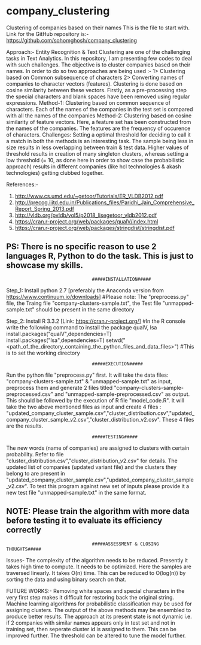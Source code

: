 # company_clustering
Clustering of companies based on their names
This is the file to start with. Link for the  GitHub repository is:- 
https://github.com/sohomghosh/company_clustering

Approach:-
Entity Recognition & Text Clustering are one of the challenging tasks in Text Analytics. In this repository, I am presenting few codes to deal with such challenges. The objective is to cluster companies based on their names. In order to do so two approaches are being used :- 1> Clustering based on Common subsequence of characters 2> Converting names of companies to character vectors (features). Clustering is done based on cosine similarity between these vectors.
Firstly, as a pre-processing step the special characters and blank spaces have been removed using regular expressions.
	Method-1:
		Clustering based on common sequence of characters. Each of the names of the companies in the test set is compared with all the names of the companies 
	Method-2:
		Clustering based on cosine similarity of feature vectors. Here, a feature set has been constructed from the names of the companies. The features are the frequency of occurence of characters.
	Challenges:
		Setting a optimal threshold for deciding to call it a match in both the methods is an interesting task. The sample being less in size results in less overlapping between train & test data.
		Higher values of threshold results in creation of many singleton clusters, whereas setting a low threshold (= 10, as done here in order to show case the probabilistic approach) results in different companies (like hcl technologies & akash technologies) getting clubbed together.

References:-
1) http://www.cs.umd.edu/~getoor/Tutorials/ER_VLDB2012.pdf
2) http://precog.iiitd.edu.in/Publications_files/Paridhi_Jain_Comprehensive_Report_Spring_2013.pdf
3) http://vldb.org/pvldb/vol5/p2018_lisegetoor_vldb2012.pdf 
4) https://cran.r-project.org/web/packages/qualV/index.html
5) https://cran.r-project.org/web/packages/stringdist/stringdist.pdf

PS: There is no specific reason to use 2 languages R, Python to do the task. This is just to showcase my skills.
------------------------------------------------------------------------------------------------------------

									#####INSTALLATION#####
Step_1: Install python 2.7 [preferably the Anaconda version from https://www.continuum.io/downloads]
#Please note: The "preprocess.py" file, the Traing file "company-clusters-sample.txt", the Test file "unmapped-sample.txt" should be present in the same directory

Step_2: Install R 3.3.2 [Link: https://cran.r-project.org/]
#In the R console write the following command to install the package qualV, lsa
install.packages("qualV",dependencies=T)
install.packages("lsa",dependencies=T)
setwd("<path_of_the_directory_containing_the_python_files_and_data_files>") #This is to set the working directory

									#####EXECUTION#####
Run the python file "preprocess.py" first. It will take the data files: "company-clusters-sample.txt" & "unmapped-sample.txt" as input, preprocess them and  generate 2 files titled "company-clusters-sample-preprocessed.csv" and "unmapped-sample-preprocessed.csv" as output.
This should be followed by the execution of R file "model_code.R". It will take the two above mentioned files as input and create 4 files : "updated_company_cluster_sample.csv","cluster_distribution.csv","updated_company_cluster_sample_v2.csv","cluster_distribution_v2.csv". These 4 files are the results.

									#####TESTING#####
The new words (name of companies) are assigned to clusters with certain probability. Refer to file "cluster_distribution.csv","cluster_distribution_v2.csv" for details.
The updated list of companies (updated variant file) and the clusters they belong to are present in "updated_company_cluster_sample.csv","updated_company_cluster_sample_v2.csv".
To test this program against new set of inputs please provide it a new test file "unmapped-sample.txt" in the same format.

NOTE: Please train the algorithm with more data before testing it to evaluate its efficiency correctly
------------------------------------------------------------------------------------------------------------

									#####ASSESSMENT & CLOSING THOUGHTS#####
Issues- The complexity of the algorithm needs to be reduced. Presently it takes high time to compute. It needs to be optimized. Here the samples are traversed linearly. It takes O(n) time. This can be reduced to O(log(n)) by sorting the data and using binary search on that.  

FUTURE WORKS:-
Removing white spaces and special characters in the very first step makes it difficult for restoring back the original string.
Machine learning algorithms for probabilistic classification may be used for assigning clusters.
The output of the above methods may be ensembled to produce better results.
The approach at its present state is not dynamic i.e. if 2 companies with similar names appears only in test set and not in training set, then seperate cluster id is assigned to them. This can be improved further.
The threshold can be altered to tune the model further.
